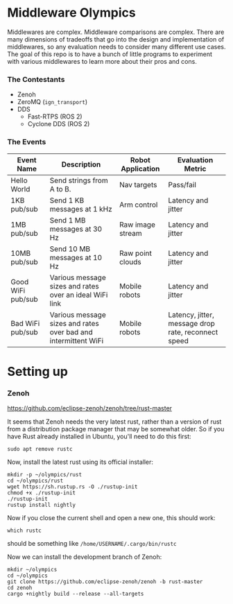 # Middleware Olympics

Middlewares are complex. Middleware comparisons are complex. There are
many dimensions of tradeoffs that go into the design and implementation
of middlewares, so any evaluation needs to consider many different
use cases. The goal of this repo is to have a bunch of little programs
to experiment with various middlewares to learn more about their pros and
cons.

### The Contestants

 * Zenoh
 * ZeroMQ (`ign_transport`)
 * DDS
   * Fast-RTPS (ROS 2)
   * Cyclone DDS (ROS 2)

### The Events

| Event Name | Description | Robot Application | Evaluation Metric |
| --- | --- | --- | --- |
| Hello World | Send strings from A to B. | Nav targets | Pass/fail |
| 1KB pub/sub | Send 1 KB messages at 1 kHz | Arm control | Latency and jitter |
| 1MB pub/sub | Send 1 MB messages at 30 Hz | Raw image stream | Latency and jitter |
| 10MB pub/sub | Send 10 MB messages at 10 Hz | Raw point clouds | Latency and jitter |
| Good WiFi pub/sub | Various message sizes and rates over an ideal WiFi link | Mobile robots | Latency and jitter |
| Bad WiFi pub/sub | Various message sizes and rates over bad and intermittent WiFi | Mobile robots | Latency, jitter, message drop rate, reconnect speed |

# Setting up

### Zenoh

https://github.com/eclipse-zenoh/zenoh/tree/rust-master

It seems that Zenoh needs the very latest rust, rather than a version of
rust from a distribution package manager that may be somewhat older. So
if you have Rust already installed in Ubuntu, you'll need to do this first:
```
sudo apt remove rustc
```

Now, install the latest rust using its official installer:
```
mkdir -p ~/olympics/rust
cd ~/olympics/rust
wget https://sh.rustup.rs -O ./rustup-init
chmod +x ./rustup-init
./rustup-init
rustup install nightly
```

Now if you close the current shell and open a new one, this should work:
```
which rustc
```
should be something like `/home/USERNAME/.cargo/bin/rustc`

Now we can install the development branch of Zenoh:
```
mkdir ~/olympics
cd ~/olympics
git clone https://github.com/eclipse-zenoh/zenoh -b rust-master
cd zenoh
cargo +nightly build --release --all-targets
```
